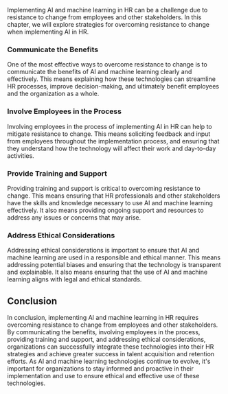 



Implementing AI and machine learning in HR can be a challenge due to resistance to change from employees and other stakeholders. In this chapter, we will explore strategies for overcoming resistance to change when implementing AI in HR.

### Communicate the Benefits

One of the most effective ways to overcome resistance to change is to communicate the benefits of AI and machine learning clearly and effectively. This means explaining how these technologies can streamline HR processes, improve decision-making, and ultimately benefit employees and the organization as a whole.

### Involve Employees in the Process

Involving employees in the process of implementing AI in HR can help to mitigate resistance to change. This means soliciting feedback and input from employees throughout the implementation process, and ensuring that they understand how the technology will affect their work and day-to-day activities.

### Provide Training and Support

Providing training and support is critical to overcoming resistance to change. This means ensuring that HR professionals and other stakeholders have the skills and knowledge necessary to use AI and machine learning effectively. It also means providing ongoing support and resources to address any issues or concerns that may arise.

### Address Ethical Considerations

Addressing ethical considerations is important to ensure that AI and machine learning are used in a responsible and ethical manner. This means addressing potential biases and ensuring that the technology is transparent and explainable. It also means ensuring that the use of AI and machine learning aligns with legal and ethical standards.

Conclusion
----------

In conclusion, implementing AI and machine learning in HR requires overcoming resistance to change from employees and other stakeholders. By communicating the benefits, involving employees in the process, providing training and support, and addressing ethical considerations, organizations can successfully integrate these technologies into their HR strategies and achieve greater success in talent acquisition and retention efforts. As AI and machine learning technologies continue to evolve, it's important for organizations to stay informed and proactive in their implementation and use to ensure ethical and effective use of these technologies.
